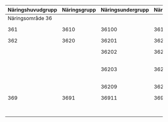 | Näringshuvudgrupp | Näringsgrupp | Näringsundergrupp | Näringsdetaljgrupp | Primär benämning                           | Sekundär benämning                   |
|--------------------|--------------|-------------------|--------------------|-------------------------------------------|-------------------------------------|
| Näringsområde 36   |              |                   |                    |                                           |                                     |
| 361                | 3610         | 36100             | 361000             | Porslins- och lergodstillverkning         | Porslins- och lergodsindustri       |
| 362                | 3620         | 36201             | 362010             | Planglastillverkning                      | Planglasindustri                    |
|                    |              | 36202             | 362020             | Tillverkning av förpackningsglas          | Förpackningsglasindustri            |
|                    |              | 36203             | 362030             | Tillverkning av hushålls- och prydnadsglas | Hushålls- och prydnadsglasindustri  |
|                    |              | 36209             | 362090             | Tillverkning av andra glasvaror           | Annan glasvaruindustri              |
| 369                | 3691         | 36911             | 369110             | Tegelvarutillverkning                     | Tegelindustri                       |
|                    |              |                   |                    | Tillverkning av rödtegelvaror             | Rödtegelindustri                    |
